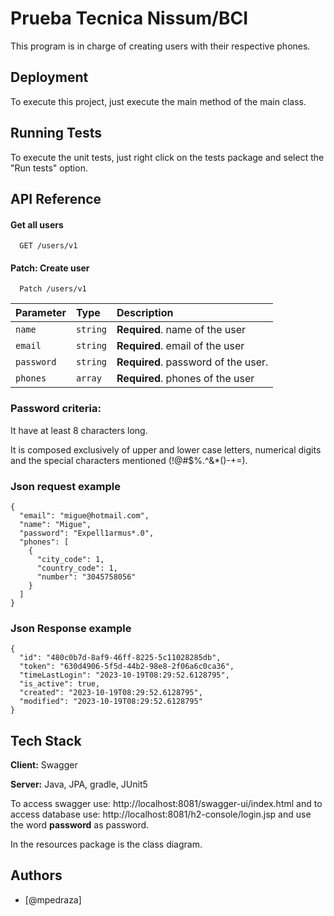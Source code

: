 
# Prueba Tecnica Nissum/BCI

This program is in charge of creating users with their respective phones.

## Deployment

To execute this project, just execute the main method of the main class. 



## Running Tests

To execute the unit tests, just right click on the tests package and select the "Run tests" option.


## API Reference

#### Get all users

```http
  GET /users/v1
```

#### Patch: Create user

```http
  Patch /users/v1
```

| Parameter | Type     | Description                       |
| :-------- | :------- | :-------------------------------- |
| `name`      | `string` | **Required**. name of the user |
| `email`      | `string` | **Required**. email of the user |
| `password`      | `string` | **Required**. password of the user.  |
| `phones`      | `array` | **Required**. phones of the user |

### Password criteria: 
It have at least 8 characters long.

It is composed exclusively of upper and lower case letters, numerical digits and the special characters mentioned (!@#$%.^&*()\-+=). 

### Json request example

```http
{
  "email": "migue@hotmail.com",
  "name": "Migue",
  "password": "Expell1armus*.0",
  "phones": [
    {
      "city_code": 1,
      "country_code": 1,
      "number": "3045758056"
    }
  ]
}
```

### Json Response example

```http
{
  "id": "480c0b7d-8af9-46ff-8225-5c11028285db",
  "token": "630d4906-5f5d-44b2-98e8-2f06a6c0ca36",
  "timeLastLogin": "2023-10-19T08:29:52.6128795",
  "is_active": true,
  "created": "2023-10-19T08:29:52.6128795",
  "modified": "2023-10-19T08:29:52.6128795"
}
```





## Tech Stack

**Client:** Swagger

**Server:** Java, JPA, gradle, JUnit5

To access swagger use: http://localhost:8081/swagger-ui/index.html and 
to access database use: http://localhost:8081/h2-console/login.jsp and use the word **password** as password. 

In the resources package is the class diagram. 


## Authors

- [@mpedraza]

